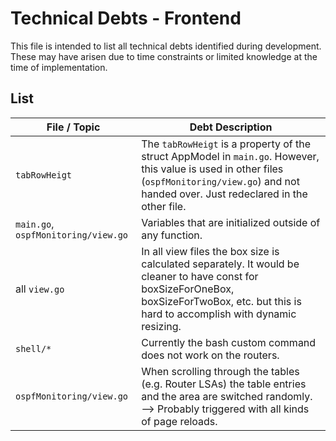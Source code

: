# Technical Debts - Frontend

This file is intended to list all technical debts identified during development.
These may have arisen due to time constraints or limited knowledge at the time of implementation.

## List

| File / Topic                        | Debt Description                                                                                                                                                                                   |
|-------------------------------------|----------------------------------------------------------------------------------------------------------------------------------------------------------------------------------------------------|
| `tabRowHeigt`                       | The `tabRowHeigt` is a property of the struct AppModel in `main.go`. However, this value is used in other files (`ospfMonitoring/view.go`) and not handed over. Just redeclared in the other file. |
| `main.go`, `ospfMonitoring/view.go` | Variables that are initialized outside of any function.                                                                                                                                            |
| all `view.go`                       | In all view files the box size is calculated separately. It would be cleaner to have const for boxSizeForOneBox, boxSizeForTwoBox, etc. but this is hard to accomplish with dynamic resizing.      |
| `shell/*`                           | Currently the bash custom command does not work on the routers.                                                                                                                                    |
| `ospfMonitoring/view.go`            | When scrolling through the tables (e.g. Router LSAs) the table entries and the area are switched randomly. --> Probably triggered with all kinds of page reloads.                                  |
